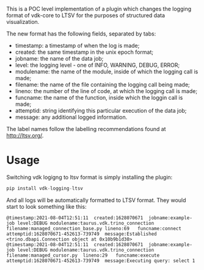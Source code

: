 This is a POC level implementation of a plugin which changes the logging format of vdk-core to LTSV for the purposes of structured data visualization.

The new format has the following fields, separated by tabs:
 * timestamp: a timestamp of when the log is made;
 * created: the same timestamp in the unix epoch format;
 * jobname: the name of the data job;
 * level: the logging level - one of INFO, WARNING, DEBUG, ERROR;
 * modulename: the name of the module, inside of which the logging call is made;
 * filename: the name of the file containing the logging call being made;
 * lineno: the number of the line of code, at which the logging call is made;
 * funcname: the name of the function, inside which the loggin call is made;
 * attemptid: string identifying this particular execution of the data job;
 * message: any additional logged information.

The label names follow the labelling recommendations found at http://ltsv.org/.

# Usage

Switching vdk logigng to ltsv format is simply installing the plugin:

```python
pip install vdk-logging-ltsv
```

And all logs will be automatically formatted to LTSV format. They would start to look something like this:
```
@timestamp:2021-08-04T12:51:11	created:1628070671	jobname:example-job	level:DEBUG	modulename:taurus.vdk.trino_connection	filename:managed_connection_base.py	lineno:69	funcname:connect	attemptid:1628070671-452613-739749	message:Established <trino.dbapi.Connection object at 0x10b9b1d30>
@timestamp:2021-08-04T12:51:11	created:1628070671	jobname:example-job	level:DEBUG	modulename:taurus.vdk.trino_connection	filename:managed_cursor.py	lineno:29	funcname:execute	attemptid:1628070671-452613-739749	message:Executing query: select 1
```

